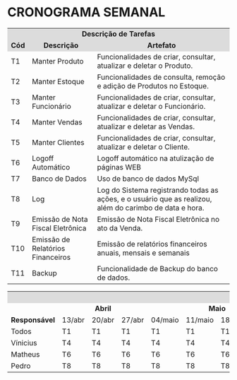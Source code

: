 # CRONOGRAMA SEMANAL

<table>
<tr>
<td colspan="30" bgcolor="#DCDCDC" align="center"><b>Descrição de Tarefas</b></td>
</tr>
<tr>
<td colspan="4"  bgcolor="#DCDCDC" align="center"><b>Cód</b.</td>
<td colspan="4"  bgcolor="#DCDCDC" align="center"><b>Descrição</b></td>
<td colspan="4"  bgcolor="#DCDCDC" align="center"><b>Artefato</b></td>
</tr>
<tr>
<td colspan="4">T1</td>
<td colspan="4" >Manter Produto</td>
<td colspan="4">Funcionalidades de criar, consultar, atualizar e deletar o Produto.</td>
</tr>
<tr>
<td colspan="4">T2</td>
<td colspan="4" >Manter Estoque</td>
<td colspan="4">Funcionalidades de consulta, remoção e adição de Produtos no Estoque.</td>
</tr>
<tr>
<td colspan="4">T3</td>
<td colspan="4" >Manter Funcionário</td>
<td colspan="4">Funcionalidades de criar, consultar, atualizar e deletar o Funcionário.</td>
</tr>
<tr>
<td colspan="4">T4</td>
<td colspan="4" >Manter Vendas</td>
<td colspan="4">Funcionalidades de criar, consultar, atualizar e deletar as Vendas.</td>
</tr>
<tr>
<td colspan="4">T5</td>
<td colspan="4" >Manter Clientes</td>
<td colspan="4">Funcionalidades de criar, consultar, atualizar e deletar o Cliente.</td>
</tr>
<tr>
<td colspan="4">T6</td>
<td colspan="4" >Logoff Automático</td>
<td colspan="4">Logoff automático na atulização de páginas WEB</td>
</tr>
<tr>
<td colspan="4">T7</td>
<td colspan="4" >Banco de Dados</td>
<td colspan="4">Uso de banco de dados MySql</td>
</tr>
<tr>
<td colspan="4">T8</td>
<td colspan="4" >Log</td>
<td colspan="4">Log do Sistema registrando todas as ações, e o usuário que as realizou, além do carimbo de data e hora.</td>
</tr>
<tr>
<td colspan="4">T9</td>
<td colspan="4" >Emissão de Nota Fiscal Eletrônica</td>
<td colspan="4">Emissão de Nota Fiscal Eletrônica no ato da Venda.</td>
</tr>
<tr>
<td colspan="4">T10</td>
<td colspan="4" >Emissão de Relatórios Financeiros</td>
<td colspan="4">Emissão de relatórios financeiros anuais, mensais e semanais</td>
</tr>
<td colspan="4">T11</td>
<td colspan="4" >Backup</td>
<td colspan="4">Funcionalidade de Backup do banco de dados.</td>
</tr>
</table>

<table>
<tr>
  <td colspan="30" bgcolor="#DCDCDC" align="center"><b>CRONOGRAMA</td>
  </tr>
<tr>
   <td colspan="6"></td>
 <td colspan="3" ><center><b>Abril</b></center></td>
<td colspan="4"><center><b>Maio</b></center></td>
<td colspan="5"><center><b>Junho</b></center></td>
<td colspan="4"><center><b>Julho</b></center></td>
<td colspan="5"><center><b>Agosto</b></center></td>
  </tr>
<tr>
 <td colspan="6"><b>Responsável</b></td>
 
 <td >13/abr</td>
 <td >20/abr</td>
 <td >27/abr</td>
<td >04/maio</td>
 <td >11/maio</td>
 <td >18/maio</td>
 <td >25/maio</td>
<td >01/jun</td>
 <td >08/jun</td>
 <td >15/jun</td>
 <td >22/jun</td>
 <td >29/jun</td>
<td >06/jul</td>
 <td >13/jul</td>
 <td >20/jul</td>
 <td >27/jul</td>
<td >03/ago</td>
 <td >10/ago</td>
 <td >17/ago</td>
 <td >24/ago</td>
 <td >31/ago</td>
 </tr>
<tr>
<td colspan="6">Todos</td>
<td colspan="1">T1</td>
<td colspan="1">T1</td>
<td colspan="1">T1</td>
<td colspan="1">T1</td>
<td colspan="1">T1</td>
<td colspan="1">T1</td>
<td colspan="1">T2</td>
<td colspan="1">T2</td>
<td colspan="1">T2</td>
<td colspan="1">T2</td>
<td colspan="1">T2</td>
<td colspan="1">T2</td>
<td colspan="1">T2</td>
<td colspan="1">T3</td>
<td colspan="1">T3</td>
<td colspan="1">T3</td>
<td colspan="1">T3</td>
<td colspan="1">T3</td>
<td colspan="1">T3</td>
<td colspan="1">T3</td>
<td colspan="1">T3</td>

</tr>
<td colspan="6">Vínicius</td>
<td colspan="1">T4</td>
<td colspan="1">T4</td>
<td colspan="1">T4</td>
<td colspan="1">T4</td>
<td colspan="1">T4</td>
<td colspan="1">T4</td>
<td colspan="1">T4</td>
<td colspan="1">T4</td>
<td colspan="1">T4</td>
<td colspan="1">T5</td>
<td colspan="1">T5</td>
<td colspan="1">T5</td>
<td colspan="1">T5</td>
<td colspan="1">T5</td>
<td colspan="1">T5</td>
<td colspan="1">T5</td>
<td colspan="1">T5</td>
<td colspan="1">T5</td>
<td colspan="1">T5</td>
<td colspan="1">T5</td>
<td colspan="1">T5</td>

</tr>
<td colspan="6">Matheus</td>
<td colspan="1">T6</td>
<td colspan="1">T6</td>
<td colspan="1">T6</td>
<td colspan="1">T6</td>
<td colspan="1">T6</td>
<td colspan="1">T6</td>
<td colspan="1">T6</td>
<td colspan="1">T6</td>
<td colspan="1">T6</td>
<td colspan="1">T6</td>
<td colspan="1">T7</td>
<td colspan="1">T7</td>
<td colspan="1">T7</td>
<td colspan="1">T7</td>
<td colspan="1">T7</td>
<td colspan="1">T7</td>
<td colspan="1">T7</td>
<td colspan="1">T7</td>
<td colspan="1">T7</td>
<td colspan="1">T7</td>
<td colspan="1">T7</td>

</tr>
<td colspan="6">Pedro</td>
<td colspan="1">T8</td>
<td colspan="1">T8</td>
<td colspan="1">T8</td>
<td colspan="1">T8</td>
<td colspan="1">T8</td>
<td colspan="1">T8</td>
<td colspan="1">T8</td>
<td colspan="1">T8</td>
<td colspan="1">T8</td>
<td colspan="1">T8</td>
<td colspan="1">T9</td>
<td colspan="1">T9</td>
<td colspan="1">T9</td>
<td colspan="1">T9</td>
<td colspan="1">T9</td>
<td colspan="1">T9</td>
<td colspan="1">T9</td>
<td colspan="1">T9</td>
<td colspan="1">T9</td>
<td colspan="1">T9</td>
<td colspan="1">T9</td>
</tr>
</table>
